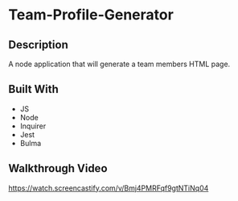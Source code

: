 # Team-Profile-Generator

## Description

A node application that will generate a team members HTML page.

## Built With
* JS
* Node
* Inquirer
* Jest
* Bulma

## Walkthrough Video
https://watch.screencastify.com/v/Bmj4PMRFqf9gtNTiNq04